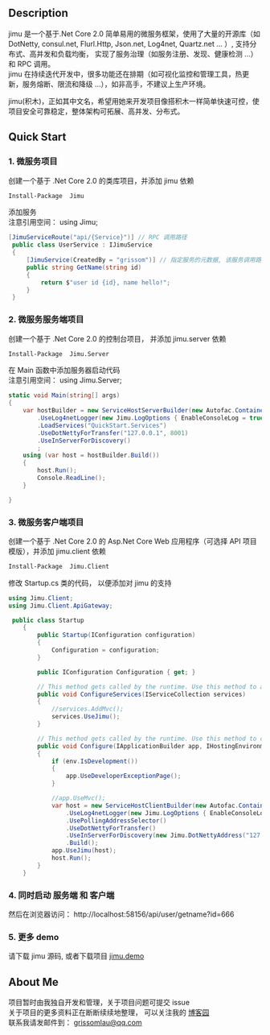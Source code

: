 
## Description
jimu 是一个基于.Net Core 2.0 简单易用的微服务框架，使用了大量的开源库（如 DotNetty, consul.net, Flurl.Http, Json.net, Log4net, Quartz.net ... ）, 支持分布式、高并发和负载均衡， 实现了服务治理（如服务注册、发现、健康检测 ...）和 RPC 调用。  
jimu 在持续迭代开发中，很多功能还在排期（如可视化监控和管理工具，热更新，服务熔断、限流和降级 ...），如非高手，不建议上生产环境。  

jimu(积木)，正如其中文名，希望用她来开发项目像搭积木一样简单快速可控，使项目安全可靠稳定，整体架构可拓展、高并发、分布式。

## Quick Start
### 1. 微服务项目
创建一个基于 .Net Core 2.0 的类库项目，并添加 jimu 依赖
```bash
Install-Package  Jimu
```
添加服务  
注意引用空间： using Jimu;
```csharp 
[JimuServiceRoute("api/{Service}")] // RPC 调用路径
 public class UserService : IJimuService
 {
     [JimuService(CreatedBy = "grissom")] // 指定服务的元数据, 该服务调用路径为 api/user/getname?id=
     public string GetName(string id)
     {
         return $"user id {id}, name hello!";
     }
 }

```
### 2. 微服务服务端项目
创建一个基于 .Net Core 2.0 的控制台项目， 并添加 jimu.server 依赖
```bash
Install-Package  Jimu.Server
```
在 Main 函数中添加服务器启动代码  
注意引用空间： using Jimu.Server;
```csharp
static void Main(string[] args)
{
    var hostBuilder = new ServiceHostServerBuilder(new Autofac.ContainerBuilder())
        .UseLog4netLogger(new Jimu.LogOptions { EnableConsoleLog = true })
        .LoadServices("QuickStart.Services")
        .UseDotNettyForTransfer("127.0.0.1", 8001)
        .UseInServerForDiscovery()
        ;
    using (var host = hostBuilder.Build())
    {
        host.Run();
        Console.ReadLine();
    }

}
```
### 3. 微服务客户端项目
创建一个基于 .Net Core 2.0 的 Asp.Net Core Web 应用程序（可选择 API 项目模版），并添加 jimu.client 依赖
```bash
Install-Package  Jimu.Client
```
修改 Startup.cs 类的代码， 以便添加对 jimu 的支持

```csharp
using Jimu.Client;
using Jimu.Client.ApiGateway;

 public class Startup
    {
        public Startup(IConfiguration configuration)
        {
            Configuration = configuration;
        }

        public IConfiguration Configuration { get; }

        // This method gets called by the runtime. Use this method to add services to the container.
        public void ConfigureServices(IServiceCollection services)
        {
            //services.AddMvc();
            services.UseJimu();
        }

        // This method gets called by the runtime. Use this method to configure the HTTP request pipeline.
        public void Configure(IApplicationBuilder app, IHostingEnvironment env)
        {
            if (env.IsDevelopment())
            {
                app.UseDeveloperExceptionPage();
            }

            //app.UseMvc();
            var host = new ServiceHostClientBuilder(new Autofac.ContainerBuilder())
                .UseLog4netLogger(new Jimu.LogOptions { EnableConsoleLog = true })
                .UsePollingAddressSelector()
                .UseDotNettyForTransfer()
                .UseInServerForDiscovery(new Jimu.DotNettyAddress("127.0.0.1", 8001))
                .Build();
            app.UseJimu(host);
            host.Run();
        }
    }
```
### 4. 同时启动 服务端 和 客户端 
然后在浏览器访问： http://localhost:58156/api/user/getname?id=666

### 5. 更多 demo 
请下载 jimu 源码, 或者下载项目  [jimu.demo](https://github.com/grissomlau/jimu.demo)

## About Me 
项目暂时由我独自开发和管理，关于项目问题可提交 issue  
关于项目的更多资料正在断断续续地整理， 可以关注我的 [博客园](http://www.cnblogs.com/grissom007/)  
联系我请发邮件到： grissomlau@qq.com

